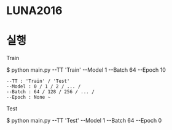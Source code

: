 # LUNA2016

# 실행

Train

$ python main.py --TT 'Train' --Model 1 --Batch 64 --Epoch 10
    
    --TT : 'Train' / 'Test'
    --Model : 0 / 1 / 2 / ... /
    --Batch : 64 / 128 / 256 / ... /
    --Epoch : None ~ 


Test
    
$ python main.py --TT 'Test' --Model 1 --Batch 64 --Epoch 0   
    
